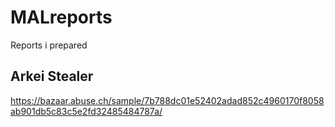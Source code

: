 # MALreports
Reports i prepared

## Arkei Stealer
https://bazaar.abuse.ch/sample/7b788dc01e52402adad852c4960170f8058ab901db5c83c5e2fd32485484787a/
